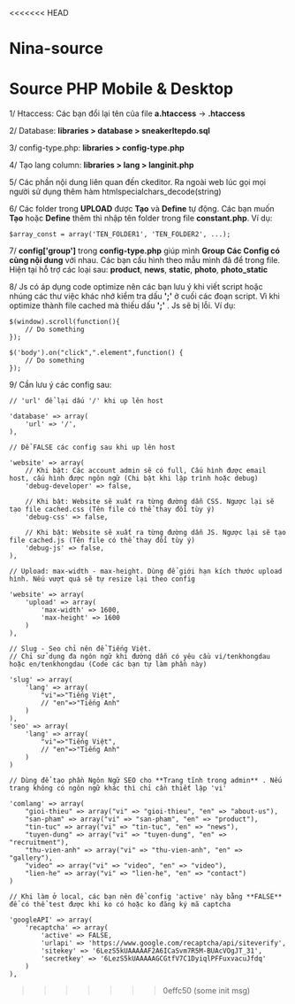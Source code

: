 <<<<<<< HEAD
# Nina-source
Source PHP Mobile &amp; Desktop
=======
1/	Htaccess: Các bạn đổi lại tên của file **a.htaccess** -> **.htaccess**

2/  Database: **libraries > database > sneakerltepdo.sql**

3/  config-type.php: **libraries > config-type.php**

4/  Tạo lang column: **libraries > lang > langinit.php**

5/  Các phần nội dung liên quan đến ckeditor. Ra ngoài web lúc gọi mọi người sử dụng thêm hàm htmlspecialchars_decode(string)

6/  Các folder trong **UPLOAD** được **Tạo** và **Define** tự động. Các bạn muốn **Tạo** hoặc **Define** thêm thì nhập tên folder trong file **constant.php**. Ví dụ:

    $array_const = array('TEN_FOLDER1', 'TEN_FOLDER2', ...);

7/	**config['group']** trong **config-type.php** giúp mình **Group Các Config có cùng nội dung** với nhau. Các bạn cấu hình theo mẫu mình đã để trong file. Hiện tại hỗ trợ các loại sau: **product**, **news**, **static**, **photo**, **photo_static**

8/	Js có áp dụng code optimize nên các bạn lưu ý khi viết script hoặc nhúng các thư việc khác nhớ kiểm tra dấu **';'** ở cuối các đoạn script. Vì khi optimize thành file cached mà thiếu dấu **';'** . Js sẽ bị lỗi. Ví dụ:

	$(window).scroll(function(){
        // Do something
    });

    $('body').on("click",".element",function() {
        // Do something
    });

9/  Cần lưu ý các config sau:
    
    // 'url' để lại dấu '/' khi up lên host
    
    'database' => array(
		'url' => '/',
	),
	
	// Để FALSE các config sau khi up lên host
	
	'website' => array(
		// Khi bật: Các account admin sẽ có full, Cấu hình được email host, cấu hình được ngôn ngữ (Chi bật khi lập trình hoặc debug)
    	'debug-developer' => false,

    	// Khi bật: Website sẽ xuất ra từng đường dẫn CSS. Ngược lại sẽ tạo file cached.css (Tên file có thể thay đổi tùy ý)
		'debug-css' => false,

		// Khi bật: Website sẽ xuất ra từng đường dẫn JS. Ngược lại sẽ tạo file cached.js (Tên file có thể thay đổi tùy ý)
    	'debug-js' => false,
    ),

	// Upload: max-width - max-height. Dùng để giới hạn kích thước upload hình. Nếu vượt quá sẽ tự resize lại theo config
	
	'website' => array(
    	'upload' => array(
			'max-width' => 1600,
			'max-height' => 1600
		)
    ),
    
    // Slug - Seo chỉ nên để Tiếng Việt.
    // Chỉ sử dụng đa ngôn ngữ khi đường dẫn có yêu cầu vi/tenkhongdau hoặc en/tenkhongdau (Code các bạn tự làm phần này)

    'slug' => array(
		'lang' => array(
			"vi"=>"Tiếng Việt",
			// "en"=>"Tiếng Anh"
		)
	),
    'seo' => array(
		'lang' => array(
			"vi"=>"Tiếng Việt",
			// "en"=>"Tiếng Anh"
		)
	)
    
    // Dùng để tạo phần Ngôn Ngữ SEO cho **Trang tĩnh trong admin** . Nếu trang không có ngôn ngữ khác thì chỉ cần thiết lập 'vi'
    
    'comlang' => array(
		"gioi-thieu" => array("vi" => "gioi-thieu", "en" => "about-us"),
		"san-pham" => array("vi" => "san-pham", "en" => "product"),
		"tin-tuc" => array("vi" => "tin-tuc", "en" => "news"),
		"tuyen-dung" => array("vi" => "tuyen-dung", "en" => "recruitment"),
		"thu-vien-anh" => array("vi" => "thu-vien-anh", "en" => "gallery"),
		"video" => array("vi" => "video", "en" => "video"),
		"lien-he" => array("vi" => "lien-he", "en" => "contact")
	)
	
    // Khi làm ở local, các bạn nên để config 'active' này bằng **FALSE** để có thể test được khi ko có hoặc ko đăng ký mã captcha

    'googleAPI' => array(
		'recaptcha' => array(
			'active' => FALSE,
			'urlapi' => 'https://www.google.com/recaptcha/api/siteverify',
			'sitekey' => '6LezS5kUAAAAAF2A6ICaSvm7R5M-BUAcVOgJT_31',
			'secretkey' => '6LezS5kUAAAAAGCGtfV7C1DyiqlPFFuxvacuJfdq'
		)
	),
>>>>>>> 0effc50 (some init msg)
